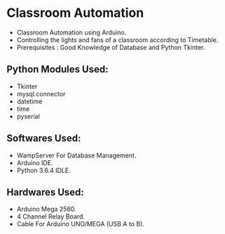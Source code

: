 # Classroom Automation
* Classroom Automation using Arduino.
* Controlling the lights and fans of a classroom according to Timetable.
* Prerequisites : Good Knowledge of Database and Python Tkinter.


## Python Modules Used:
* Tkinter
* mysql.connector
* datetime
* time
* pyserial

## Softwares Used:
* WampServer For Database Management.
* Arduino IDE.
* Python 3.6.4 IDLE.

## Hardwares Used:
* Arduino Mega 2560.
* 4 Channel Relay Board.
* Cable For Arduino UNO/MEGA (USB A to B).



